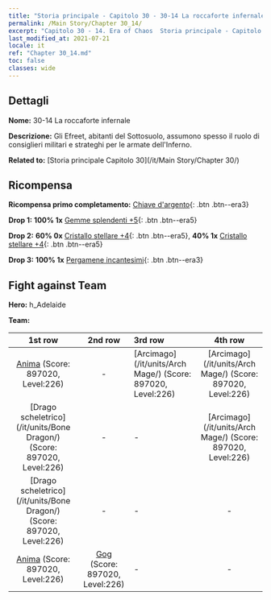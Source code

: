 ```yaml
---
title: "Storia principale - Capitolo 30 - 30-14 La roccaforte infernale"
permalink: /Main Story/Chapter 30_14/
excerpt: "Capitolo 30 - 14. Era of Chaos  Storia principale - Capitolo 30_14. 30-14 La roccaforte infernale"
last_modified_at: 2021-07-21
locale: it
ref: "Chapter 30_14.md"
toc: false
classes: wide
---
```


## Dettagli

 **Nome:** 30-14 La roccaforte infernale

 **Descrizione:** Gli Efreet, abitanti del Sottosuolo, assumono spesso il ruolo di consiglieri militari e strateghi per le armate dell'Inferno.

 **Related to:** [Storia principale Capitolo 30](/it/Main Story/Chapter 30/)

## Ricompensa

 **Ricompensa primo completamento:** [Chiave d'argento](/ItemsIT/con_693/){: .btn .btn--era3}

 **Drop 1:** **100% 1x** [Gemme splendenti +5](/ItemsIT/mat_100/){: .btn .btn--era5}

 **Drop 2:** **60% 0x** [Cristallo stellare +4](/ItemsIT/mat_94/){: .btn .btn--era5}, **40% 1x** [Cristallo stellare +4](/ItemsIT/mat_94/){: .btn .btn--era5}

 **Drop 3:** **100% 1x** [Pergamene incantesimi](/ItemsIT/con_694/){: .btn .btn--era3}


## Fight against Team
 **Hero:** h_Adelaide

 **Team:**


  | 1st row | 2nd row | 3rd row | 4th row |
  |:----:|:----:|:----|:----:|
  | [Anima](/it/units/Wight/) (Score: 897020, Level:226)  | - | [Arcimago](/it/units/Arch Mage/) (Score: 897020, Level:226)  | [Arcimago](/it/units/Arch Mage/) (Score: 897020, Level:226)  |
  | [Drago scheletrico](/it/units/Bone Dragon/) (Score: 897020, Level:226)  | - | - | [Arcimago](/it/units/Arch Mage/) (Score: 897020, Level:226)  |
  | [Drago scheletrico](/it/units/Bone Dragon/) (Score: 897020, Level:226)  | - | - | - |
  | [Anima](/it/units/Wight/) (Score: 897020, Level:226)  | [Gog](/it/units/Gog/) (Score: 897020, Level:226)  | - | - |


